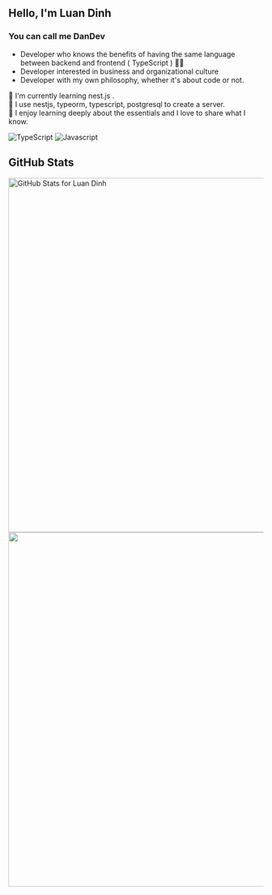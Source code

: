 ## Hello, I'm Luan Dinh
### You can call me DanDev

- Developer who knows the benefits of having the same language between backend and frontend ( TypeScript ) 👨‍💻
- Developer interested in business and organizational culture
- Developer with my own philosophy, whether it's about code or not.

🌱 I'm currently learning nest.js . <br/>
🌱 I use nestjs, typeorm, typescript, postgresql to create a server.  <br/>
🌱 I enjoy learning deeply about the essentials and I love to share what I know. 

![TypeScript](https://img.shields.io/badge/-TypeScript-007acc?style=for-the-badge&logo=typescript&logoColor=fff)
![Javascript](https://img.shields.io/badge/-javascript-blue?style=for-the-badge&logo=javascript)

## GitHub Stats

<img src="https://github-readme-stats.vercel.app/api?username=githubk3&show_icons=true&include_all_commits=true&count_private=true&theme=jolly&layout=compact" alt="GitHub Stats for Luan Dinh" width="700">

<img src="https://github-readme-streak-stats.herokuapp.com?user=githubk3&theme=jolly" width="700">





